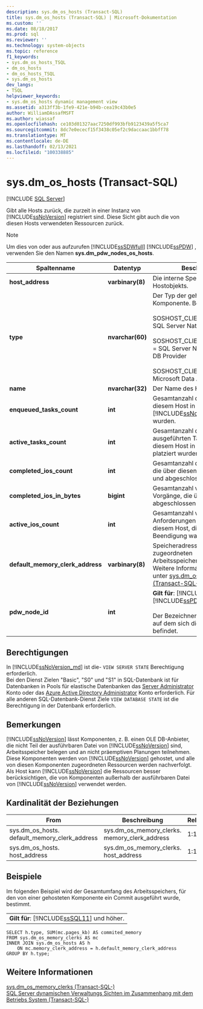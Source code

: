 ```yaml
---
description: sys.dm_os_hosts (Transact-SQL)
title: sys.dm_os_hosts (Transact-SQL) | Microsoft-Dokumentation
ms.custom: ''
ms.date: 08/18/2017
ms.prod: sql
ms.reviewer: ''
ms.technology: system-objects
ms.topic: reference
f1_keywords:
- sys.dm_os_hosts_TSQL
- dm_os_hosts
- dm_os_hosts_TSQL
- sys.dm_os_hosts
dev_langs:
- TSQL
helpviewer_keywords:
- sys.dm_os_hosts dynamic management view
ms.assetid: a313ff3b-1fe9-421e-b94b-cea19c43b0e5
author: WilliamDAssafMSFT
ms.author: wiassaf
ms.openlocfilehash: ce103d01327aac7250df993bfb9123439a5f5ca7
ms.sourcegitcommit: 8dc7e0ececf15f3438c05ef2c9daccaac1bbff78
ms.translationtype: MT
ms.contentlocale: de-DE
ms.lasthandoff: 02/13/2021
ms.locfileid: "100338885"
---
```

# <a name="sysdm_os_hosts-transact-sql"></a>sys.dm_os_hosts (Transact-SQL)
[!INCLUDE [SQL Server](../../includes/applies-to-version/sqlserver.md)]

  Gibt alle Hosts zurück, die zurzeit in einer Instanz von [!INCLUDE[ssNoVersion](../../includes/ssnoversion-md.md)] registriert sind. Diese Sicht gibt auch die von diesen Hosts verwendeten Ressourcen zurück.  
  
> [!NOTE]  
>  Um dies von oder aus aufzurufen [!INCLUDE[ssSDWfull](../../includes/sssdwfull-md.md)] [!INCLUDE[ssPDW](../../includes/sspdw-md.md)] , verwenden Sie den Namen **sys.dm_pdw_nodes_os_hosts**.  
  
|Spaltenname|Datentyp|Beschreibung|  
|-----------------|---------------|-----------------|  
|**host_address**|**varbinary(8)**|Die interne Speicheradresse des Hostobjekts.|  
|**type**|**nvarchar(60)**|Der Typ der gehosteten Komponente. Beispiel:<br /><br /> SOSHOST_CLIENTID_SERVERSNI= SQL Server Native Interface<br /><br /> SOSHOST_CLIENTID_SQLOLEDB = SQL Server Native Client OLE DB Provider<br /><br /> SOSHOST_CLIENTID_MSDART = Microsoft Data Access Run Time|  
|**name**|**nvarchar(32)**|Der Name des Hosts.|  
|**enqueued_tasks_count**|**int**|Gesamtanzahl der Tasks, die von diesem Host in Warteschlangen in [!INCLUDE[ssNoVersion](../../includes/ssnoversion-md.md)] platziert wurden.|  
|**active_tasks_count**|**int**|Gesamtanzahl der aktuell ausgeführten Tasks, die von diesem Host in Warteschlangen platziert wurden.|  
|**completed_ios_count**|**int**|Gesamtanzahl der E/A-Vorgänge, die über diesen Host ausgegeben und abgeschlossen wurden.|  
|**completed_ios_in_bytes**|**bigint**|Gesamtanzahl von Bytes der E/A-Vorgänge, die über diesen Host abgeschlossen wurden.|  
|**active_ios_count**|**int**|Gesamtanzahl von E/A-Anforderungen in Verbindung mit diesem Host, die zurzeit auf Beendigung warten.|  
|**default_memory_clerk_address**|**varbinary(8)**|Speicheradresse des diesem Host zugeordneten Arbeitsspeicherclerk-Objekts. Weitere Informationen finden Sie unter [sys.dm_os_memory_clerks &#40;Transact-SQL-&#41;](../../relational-databases/system-dynamic-management-views/sys-dm-os-memory-clerks-transact-sql.md).|  
|**pdw_node_id**|**int**|**Gilt für**: [!INCLUDE[ssSDWfull](../../includes/sssdwfull-md.md)] , [!INCLUDE[ssPDW](../../includes/sspdw-md.md)]<br /><br /> Der Bezeichner für den Knoten, auf dem sich diese Distribution befindet.|  
  
## <a name="permissions"></a>Berechtigungen

In [!INCLUDE[ssNoVersion_md](../../includes/ssnoversion-md.md)] ist die- `VIEW SERVER STATE` Berechtigung erforderlich.   
Bei den Dienst Zielen "Basic", "S0" und "S1" in SQL-Datenbank ist für Datenbanken in Pools für elastische Datenbanken das [Server Administrator](https://docs.microsoft.com/azure/azure-sql/database/logins-create-manage#existing-logins-and-user-accounts-after-creating-a-new-database) Konto oder das [Azure Active Directory Administrator](https://docs.microsoft.com/azure/azure-sql/database/authentication-aad-overview#administrator-structure) Konto erforderlich. Für alle anderen SQL-Datenbank-Dienst Ziele `VIEW DATABASE STATE` ist die Berechtigung in der Datenbank erforderlich.   

## <a name="remarks"></a>Bemerkungen  
 [!INCLUDE[ssNoVersion](../../includes/ssnoversion-md.md)] lässt Komponenten, z. B. einen OLE DB-Anbieter, die nicht Teil der ausführbaren Datei von [!INCLUDE[ssNoVersion](../../includes/ssnoversion-md.md)] sind, Arbeitsspeicher belegen und an nicht präemptiven Planungen teilnehmen. Diese Komponenten werden von [!INCLUDE[ssNoVersion](../../includes/ssnoversion-md.md)] gehostet, und alle von diesen Komponenten zugeordneten Ressourcen werden nachverfolgt. Als Host kann [!INCLUDE[ssNoVersion](../../includes/ssnoversion-md.md)] die Ressourcen besser berücksichtigen, die von Komponenten außerhalb der ausführbaren Datei von [!INCLUDE[ssNoVersion](../../includes/ssnoversion-md.md)] verwendet werden.  
  
## <a name="relationship-cardinalities"></a>Kardinalität der Beziehungen  
  
|From|Beschreibung|Relationship|  
|----------|--------|------------------|  
|sys.dm_os_hosts. default_memory_clerk_address|sys.dm_os_memory_clerks. memory_clerk_address|1:1|  
|sys.dm_os_hosts. host_address|sys.dm_os_memory_clerks. host_address|1:1|  
  
## <a name="examples"></a>Beispiele  
 Im folgenden Beispiel wird der Gesamtumfang des Arbeitsspeichers, für den von einer gehosteten Komponente ein Commit ausgeführt wurde, bestimmt.  
  
||  
|-|  
|**Gilt für**:  [!INCLUDE[ssSQL11](../../includes/sssql11-md.md)] und höher.|  
  
```  
SELECT h.type, SUM(mc.pages_kb) AS commited_memory  
FROM sys.dm_os_memory_clerks AS mc   
INNER JOIN sys.dm_os_hosts AS h   
    ON mc.memory_clerk_address = h.default_memory_clerk_address  
GROUP BY h.type;  
```  
  
## <a name="see-also"></a>Weitere Informationen  

 [sys.dm_os_memory_clerks &#40;Transact-SQL-&#41;](../../relational-databases/system-dynamic-management-views/sys-dm-os-memory-clerks-transact-sql.md)   
 [SQL Server dynamischen Verwaltungs Sichten im Zusammenhang mit dem Betriebs System &#40;Transact-SQL-&#41;](../../relational-databases/system-dynamic-management-views/sql-server-operating-system-related-dynamic-management-views-transact-sql.md)  
  
  



